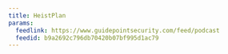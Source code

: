 ```yaml
---
title: HeistPlan
params:
  feedlink: https://www.guidepointsecurity.com/feed/podcast
  feedid: b9a2692c796db70420b07bf995d1ac79
---
```

